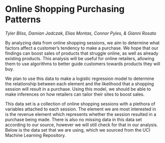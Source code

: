 # Online Shopping Purchasing Patterns

*Tyler Bliss, Damian Jadczak, Elias Montas, Connor Pyles, & Gianni Rosato*

By analyzing data from online shopping sessions, we aim to determine what factors affect a customer’s tendency to make a purchase. We hope that our findings can boost sales of products that struggle online, as well as already existing products. This analysis will be useful for online retailers, allowing them to use algorithms to better guide customers towards products they will buy.

We plan to use this data to make a logistic regression model to determine the relationship between each element and the likelihood that a shopping session will result in a purchase. Using this model, we should be able to make inferences on how retailers can tailor their sites to boost sales.

This data set is a collection of online shopping sessions with a plethora of variables attached to each session. The element we are most interested in is the revenue element which represents whether the session resulted in a purchase being made. There is also no missing data in this data set according to our source, however we will still check for that in our analysis. Below is the data set that we are using, which we sourced from the UCI Machine Learning Repository.
